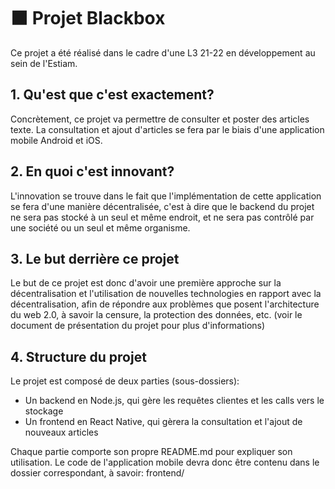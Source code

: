# ⬛ Projet Blackbox

Ce projet a été réalisé dans le cadre d'une L3 21-22 en développement au sein de l'Estiam.

## 1. Qu'est que c'est exactement?
Concrètement, ce projet va permettre de consulter et poster des articles texte.
La consultation et ajout d'articles se fera par le biais d'une application mobile Android et iOS.

## 2. En quoi c'est innovant?
L'innovation se trouve dans le fait que l'implémentation de cette application se fera d'une manière décentralisée, c'est à dire que le backend du projet ne sera pas stocké à un seul et même endroit, et ne sera pas contrôlé par une société ou un seul et même organisme.

## 3. Le but derrière ce projet
Le but de ce projet est donc d'avoir une première approche sur la décentralisation et l'utilisation de nouvelles technologies en rapport avec la décentralisation, afin de répondre aux problèmes que posent l'architecture du web 2.0, à savoir la censure, la protection des données, etc. (voir le document de présentation du projet pour plus d'informations)

## 4. Structure du projet
Le projet est composé de deux parties (sous-dossiers):
- Un backend en Node.js, qui gère les requêtes clientes et les calls vers le stockage
- Un frontend en React Native, qui gèrera la consultation et l'ajout de nouveaux articles

Chaque partie comporte son propre README.md pour expliquer son utilisation.
Le code de l'application mobile devra donc être contenu dans le dossier correspondant, à savoir: frontend/